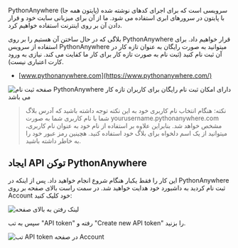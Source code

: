 PythonAnywhere (پایتون همه جا) سرویسی است که برای اجرای کدهای نوشته شده با پایتون در سرورهای ابری استفاده می شود. ما از آن برای میزبانی سایت خود و قرار دادن آن بر روی اینترنت استفاده خواهیم کرد.

بلاگی که در حال ساختن آن هستیم را بر روی PythonAnywhere قرار خواهیم داد. برای استفاده از سرویس PythonAnywhere میتوانید به صورت رایگان به عنوان تازه کار در آن ثبت نام کنید (ثبت نام به صورت تازه کار برای کار ما کفایت می کند. نیازی به ورود کارت اعتباری نیست).

* [www.pythonanywhere.com](https://www.pythonanywhere.com/)

![صفحه ثبت نام PythonAnywhere دارای امکان ثبت نام رایگان برای کاربران تازه کار می باشد](../deploy/images/pythonanywhere_beginner_account_button.png)

> نکته: هنگام انتخاب نام کاربری خود به این نکته توجه داشته باشید که آدرس بلاگ شما با نام کاربری شما به صورت yourusername.pythonanywhere.com مشخص خواهد شد. بنابراین علاوه بر استفاده از نام خود به عنوان نام کاربری، میتوانید از یک اسم دلخواه برای بلاگ خود استفاده کنید. هچینین رمز عبور خود را به خاطر داشته باشید.

## ایجاد API توکن PythonAnywhere

این کار را فقط یکبار هنگام شروع انجام خواهید داد. پس از اینکه در PythonAnywhere ثبت نام کردید به داشبورد خود هدایت خواهید شد. در سمت راست بالای صفحه بر روی Account خود کلیک کنید:

![لینک رفتن به بالای صفحه](../deploy/images/pythonanywhere_account.png)

سپس به تب "API token" رفته و "Create new API token" را بزنید.

![تب API token در صفحه Account](../deploy/images/pythonanywhere_create_api_token.png)